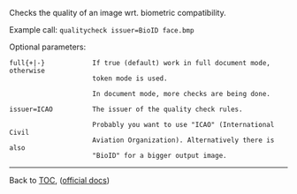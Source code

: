 Checks the quality of an image wrt. biometric compatibility.

Example call: `qualitycheck issuer=BioID face.bmp`


Optional parameters:

    full{+|-}            If true (default) work in full document mode, otherwise
                         token mode is used.

                         In document mode, more checks are being done.

    issuer=ICAO          The issuer of the quality check rules.

                         Probably you want to use "ICAO" (International Civil
                         Aviation Organization). Alternatively there is also
                         "BioID" for a bigger output image.

---

Back to [TOC](./toc.md), ([official docs](https://developer.bioid.com/bwsreference/web-api/web-quality-check-api))